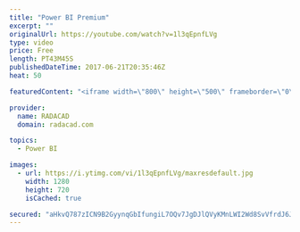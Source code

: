 ```yaml
---
title: "Power BI Premium"
excerpt: ""
originalUrl: https://youtube.com/watch?v=1l3qEpnfLVg
type: video
price: Free
length: PT43M45S
publishedDateTime: 2017-06-21T20:35:46Z
heat: 50

featuredContent: "<iframe width=\"800\" height=\"500\" frameborder=\"0\" src=\"https://www.youtube.com/embed/1l3qEpnfLVg\" allow=\"accelerometer; autoplay; encrypted-media; gyroscope; picture-in-picture\" allowfullscreen></iframe>"

provider:
  name: RADACAD
  domain: radacad.com

topics:
  - Power BI

images:
  - url: https://i.ytimg.com/vi/1l3qEpnfLVg/maxresdefault.jpg
    width: 1280
    height: 720
    isCached: true

secured: "aHkvQ787zICN9B2GyynqGbIfungiL7OQv7JgDJlQVyKMnLWI2Wd8SvVfrdJ6JjVieLsCI46S/TbVDIYhMWM9U4B0iEY5ABCG87anMfDCnyvap37XPPB9zyMqPGH2RuXWLe9XlBi2XR4FQq+StMUJ7Fqeuhm9SzXXETEvceJVFbOuUMa11ifhx3tKiPCrqLxtNRkj3rjrI6HLt4yn9QZGG6/vGpjlRjLvz/MZlOyvDktfLnz1Ebx00tww1jONRm4EDVkusCo0E4PgQRZ6byCixunL8bhql/WN0lr/Ddjw1Ywo7NSv3ehrX/WI3eFy+wmUTNOfT8ya4VHDtoP6ea8gMk5QkemDOSENI7eKcs5kcvH+Mq14bDChIXFgKMAddjGJKgia91/cAOLAIezwpt6v4Bma6sP2spdYDblMQRUdaPU=;XtuTaiCGAHxTUSeL6XV1Mw=="
---
```


